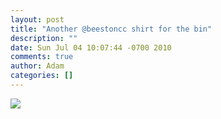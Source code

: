 ```yaml
---
layout: post
title: "Another @beestoncc shirt for the bin"
description: ""
date: Sun Jul 04 10:07:44 -0700 2010
comments: true
author: Adam
categories: []
---
```


<img src="/images/another-beestoncc-shirt-for-the-bin/photo.jpg">
